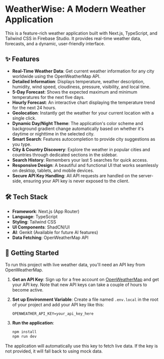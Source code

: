 # WeatherWise: A Modern Weather Application

This is a feature-rich weather application built with Next.js, TypeScript, and Tailwind CSS in Firebase Studio. It provides real-time weather data, forecasts, and a dynamic, user-friendly interface.

## ✨ Features

-   **Real-Time Weather Data**: Get current weather information for any city worldwide using the OpenWeatherMap API.
-   **Detailed Information**: Displays temperature, weather description, humidity, wind speed, cloudiness, pressure, visibility, and local time.
-   **5-Day Forecast**: Shows the expected maximum and minimum temperatures for the next five days.
-   **Hourly Forecast**: An interactive chart displaying the temperature trend for the next 24 hours.
-   **Geolocation**: Instantly get the weather for your current location with a single click.
-   **Dynamic Day/Night Theme**: The application's color scheme and background gradient change automatically based on whether it's daytime or nighttime in the selected city.
-   **Smart Search**: Features autocompletion to provide city suggestions as you type.
-   **City & Country Discovery**: Explore the weather in popular cities and countries through dedicated sections in the sidebar.
-   **Search History**: Remembers your last 5 searches for quick access.
-   **Responsive Design**: A beautiful and functional UI that works seamlessly on desktop, tablets, and mobile devices.
-   **Secure API Key Handling**: All API requests are handled on the server-side, ensuring your API key is never exposed to the client.

## 🛠️ Tech Stack

-   **Framework**: Next.js (App Router)
-   **Language**: TypeScript
-   **Styling**: Tailwind CSS
-   **UI Components**: ShadCN/UI
-   **AI**: Genkit (Available for future AI features)
-   **Data Fetching**: OpenWeatherMap API

## 🚀 Getting Started

To run this project with live weather data, you'll need an API key from OpenWeatherMap.

1.  **Get an API Key**: Sign up for a free account on [OpenWeatherMap](https://openweathermap.org/api) and get your API key. Note that new API keys can take a couple of hours to become active.

2.  **Set up Environment Variable**: Create a file named `.env.local` in the root of your project and add your API key like this:

    ```
    OPENWEATHER_API_KEY=your_api_key_here
    ```

3.  **Run the application**:
    ```bash
    npm install
    npm run dev
    ```

The application will automatically use this key to fetch live data. If the key is not provided, it will fall back to using mock data.
